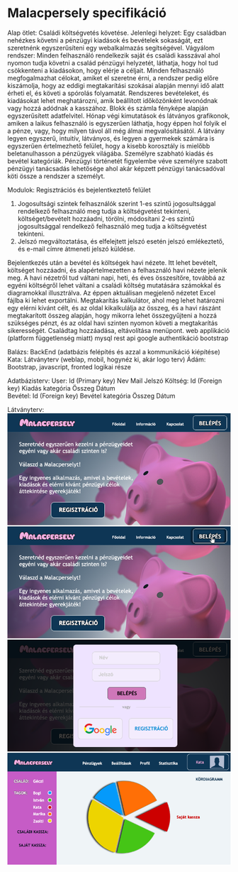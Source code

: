 Malacpersely specifikáció
=========================
Alap ötlet: Családi költségvetés követése.
Jelenlegi helyzet: 
Egy családban nehézkes követni a pénzügyi kiadások és bevételek sokaságát, ezt szeretnénk egyszerűsíteni egy webalkalmazás segítségével.
Vágyálom rendszer:
	Minden felhasználó rendelkezik saját és családi kasszával ahol nyomon tudja követni a család pénzügyi helyzetét, láthatja, hogy hol tud csökkenteni a kiadásokon, hogy elérje a céljait.
Minden felhasználó megfogalmazhat célokat, amiket el szeretne érni, a rendszer pedig előre kiszámolja, hogy az eddigi megtakarítási szokásai alapján mennyi idő alatt érheti el, és követi a spórolás folyamatát.
Rendszeres bevételeket, és kiadásokat lehet meghatározni, amik beállított időközönként levonódnak vagy hozzá adódnak a kasszához.
Blokk és számla fényképe alapján egyszerűsített adatfelvitel.
Hónap végi kimutatások és látványos grafikonok, amiken a laikus felhasználó is egyszerűen láthatja, hogy éppen hol folyik el a pénze, vagy, hogy milyen távol áll még álmai megvalósításától.
A látvány legyen egyszerű, intuitív, látványos, és legyen a gyermekek számára is egyszerűen értelmezhető felület, hogy a kisebb korosztály is mielőbb beletanulhasson a pénzügyek világába.
Személyre szabható kiadás és bevétel kategóriák.
Pénzügyi történetét figyelembe véve személyre szabott pénzügyi tanácsadás lehetősége ahol akár képzett pénzügyi tanácsadóval köti össze a rendszer a személyt.

Modulok:
Regisztrációs és bejelentkeztető felület
1. Jogosultsági szintek felhasználók szerint 
1-es szintű jogosultsággal rendelkező felhasználó meg tudja a költségvetést tekinteni, költséget/bevételt hozzáadni, törölni, módosítani
2-es szintű jogosultsággal rendelkező felhasználó meg tudja a költségvetést tekinteni.
2. Jelszó megváltoztatása, és elfelejtett jelszó esetén jelszó emlékeztető, és e-mail címre átmeneti jelszó küldése.

Bejelentkezés után a bevétel és költségek havi nézete. Itt lehet bevételt, költséget hozzáadni, és alapértelmezetten a felhasználó havi nézete jelenik meg. A havi nézetről tud váltani napi, heti, és éves összesítőre, továbbá az egyéni költségről lehet váltani a családi költség mutatására számokkal és diagramokkal illusztrálva. Az éppen aktuálisan megjelenő nézetet Excel fájlba ki lehet exportálni.
Megtakarítás kalkulátor, ahol meg lehet határozni egy elérni kívánt célt, és az oldal kikalkulálja az összeg, és a havi rászánt megtakarított összeg alapján, hogy mikorra lehet összegyűjteni a hozzá szükséges pénzt, és az oldal havi szinten nyomon követi a megtakarítás sikerességét.
Családtag hozzáadása, eltávolítása menüpont.
web applikáció (platform függetlenség miatt)
mysql
rest api
google authentikáció
bootstrap

Balázs: BackEnd (adatbázis felépítés és azzal a kommunikáció kiépítése)
Kata: Látványterv (weblap, mobil, hogynéz ki, akár logo terv)
Ádám: Bootstrap, javascript, fronted logikai része

Adatbázisterv:
User:
	Id (Primary key)
	Nev
	Mail
	Jelszó
Költség:
	Id (Foreign key)
	Kiadás kategória
	Összeg
	Dátum	
Bevétel:
	Id (Foreign key)
	Bevétel kategória
	Összeg
	Dátum	

Látványterv:
	![főoldal](https://github.com/MrN00b1101/Malacpersely/blob/master/home.png)
	![belépés gomb](https://github.com/MrN00b1101/Malacpersely/blob/master/homeLogBtn.png)
	![belépés](https://github.com/MrN00b1101/Malacpersely/blob/master/login.png)
	![belépve](https://github.com/MrN00b1101/Malacpersely/blob/master/loggedIn.png)

